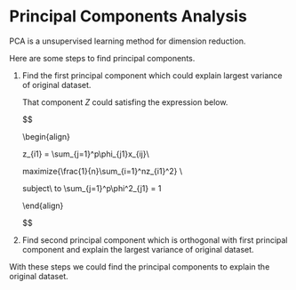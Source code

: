 # Principal Components Analysis

PCA is a unsupervised learning method for dimension reduction.

Here are some steps to find principal components.

1. Find the first principal component which could explain largest variance of original dataset.

    That component $Z$ could satisfing the expression below.

    $$

    \begin{align}

    z_{i1} = \sum_{j=1}^p\phi_{j1}x_{ij}\\

    maximize\{\frac{1}{n}\sum_{i=1}^nz_{i1}^2\} \\

    subject\ to \sum_{j=1}^p\phi^2_{j1} = 1

    \end{align}

    $$
2. Find second principal component which is orthogonal with first principal component and explain the largest variance of original dataset.

With these steps we could find the principal components to explain the original dataset.